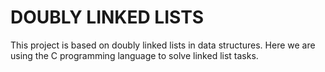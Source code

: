 # DOUBLY LINKED LISTS

This project is based on doubly linked lists in data structures. Here we are using the C programming language
to solve linked list tasks.
